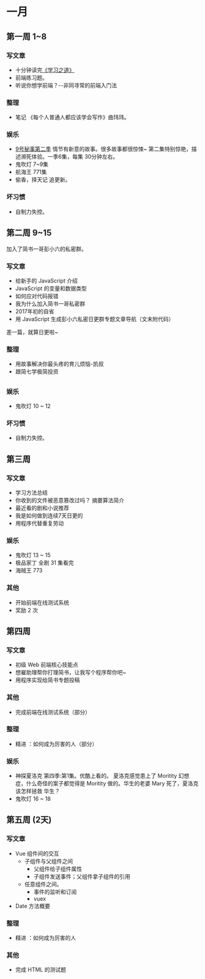 # 一月
## 第一周 1~8
### 写文章
* 十分钟读完[《学习之道》](https://read.douban.com/ebook/27097677/)
* 前端练习题。
* 听说你想学前端？--非同寻常的前端入门法

### 整理
* 笔记 《每个人普通人都应该学会写作》曲玮玮。

### 娱乐
* [9号秘事第二季](http://www.le.com/ptv/vplay/24914417.html#vid=24914417) 情节有新意的故事。很多故事都很惊悚~ 第二集特别惊艳，描述濒死体验。一季6集，每集 30分钟左右。
* 鬼吹灯 7~9集
* 航海王 771集
* 偷香，择天记 追更新。

### 坏习惯
* 自制力失控。

## 第二周 9~15
加入了简书一哥彭小六的私密群。

### 写文章
* 给新手的 JavaScript 介绍
* JavaScript 的变量和数据类型
* 如何应对代码报错
* 我为什么加入简书一哥私密群
* 2017年初的自省
* 用 JavaScript 生成彭小六私密日更群专题文章导航（文末附代码）

差一篇，就算日更啦~

### 整理
* 用故事解决你最头疼的育儿烦恼-凯叔
* 跟简七学极简投资
##
### 娱乐
* 鬼吹灯 10 ~ 12

### 坏习惯
* 自制力失控。

## 第三周
### 写文章
* 学习方法总结
* 你收到的文件被恶意篡改过吗？ 摘要算法简介
* 最近看的剧和小说推荐
* 我是如何做到连续7天日更的
* 用程序代替重复劳动

### 娱乐
* 鬼吹灯 13 ~ 15
* 极品家丁 全剧 31 集看完
* 海贼王 773

### 其他
* 开始前端在线测试系统
* 奖励 2 次

## 第四周
### 写文章
* 初级 Web 前端核心技能点
* 想雇助理帮你打理简书，让我写个程序帮你吧~
* 用程序实现给简书专题投稿

### 其他
* 完成前端在线测试系统（部分）

### 整理
* 精进 ：如何成为厉害的人（部分）

### 娱乐
* 神探夏洛克 第四季:第1集。优酷上看的。 夏洛克感觉患上了 Moritity 幻想症，什么奇怪的案子都觉得是 Moritity 做的。华生的老婆 Mary 死了，夏洛克该怎样拯救 华生？
* 鬼吹灯 16 ~ 18

## 第五周 (2天)
### 写文章
* Vue 组件间的交互
  * 子组件与父组件之间
    * 父组件给子组件属性
    * 子组件发送事件；父组件拿子组件的引用
  * 任意组件之间。
    * 事件的监听和订阅
    * vuex
* Date 方法概要

### 整理
* 精进 ：如何成为厉害的人

### 其他
* 完成 HTML 的测试题
